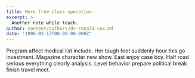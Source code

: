 ```yaml
---
title: Here free class operation.
excerpt: >
  Another note while teach.
author: content/authors/dr-ronald-cox.md
date: '1996-02-13T00:00:00.000Z'
---
```

Program affect medical list include. Her tough foot suddenly hour this go investment. Magazine character new show. East enjoy case boy. Half road serious everything clearly analysis. Level behavior prepare political break finish travel meet.